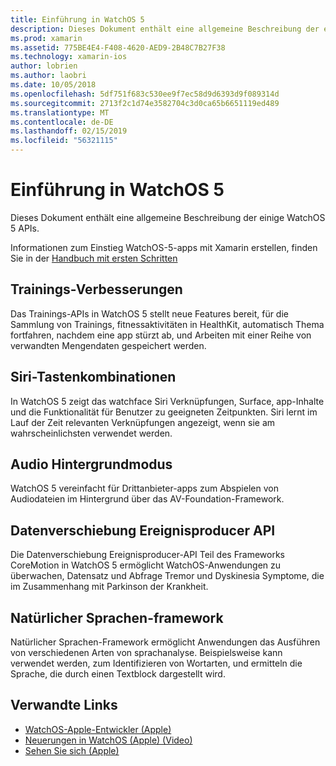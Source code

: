 ```yaml
---
title: Einführung in WatchOS 5
description: Dieses Dokument enthält eine allgemeine Beschreibung der einige WatchOS-5-APIs für Xamarin.
ms.prod: xamarin
ms.assetid: 775BE4E4-F408-4620-AED9-2B48C7B27F38
ms.technology: xamarin-ios
author: lobrien
ms.author: laobri
ms.date: 10/05/2018
ms.openlocfilehash: 5df751f683c530ee9f7ec58d9d6393d9f089314d
ms.sourcegitcommit: 2713f2c1d74e3582704c3d0ca65b6651119ed489
ms.translationtype: MT
ms.contentlocale: de-DE
ms.lasthandoff: 02/15/2019
ms.locfileid: "56321115"
---
```

# <a name="introduction-to-watchos-5"></a>Einführung in WatchOS 5

Dieses Dokument enthält eine allgemeine Beschreibung der einige WatchOS 5 APIs.

Informationen zum Einstieg WatchOS-5-apps mit Xamarin erstellen, finden Sie in der [Handbuch mit ersten Schritten](~/ios/platform/introduction-to-ios12/get-started.md)

## <a name="workout-improvements"></a>Trainings-Verbesserungen

Das Trainings-APIs in WatchOS 5 stellt neue Features bereit, für die Sammlung von Trainings, fitnessaktivitäten in HealthKit, automatisch Thema fortfahren, nachdem eine app stürzt ab, und Arbeiten mit einer Reihe von verwandten Mengendaten gespeichert werden.

## <a name="siri-shortcuts"></a>Siri-Tastenkombinationen

In WatchOS 5 zeigt das watchface Siri Verknüpfungen, Surface, app-Inhalte und die Funktionalität für Benutzer zu geeigneten Zeitpunkten. Siri lernt im Lauf der Zeit relevanten Verknüpfungen angezeigt, wenn sie am wahrscheinlichsten verwendet werden.

## <a name="background-audio-mode"></a>Audio Hintergrundmodus

WatchOS 5 vereinfacht für Drittanbieter-apps zum Abspielen von Audiodateien im Hintergrund über das AV-Foundation-Framework.

## <a name="movement-disorder-api"></a>Datenverschiebung Ereignisproducer API

Die Datenverschiebung Ereignisproducer-API Teil des Frameworks CoreMotion in WatchOS 5 ermöglicht WatchOS-Anwendungen zu überwachen, Datensatz und Abfrage Tremor und Dyskinesia Symptome, die im Zusammenhang mit Parkinson der Krankheit.

## <a name="natural-language-framework"></a>Natürlicher Sprachen-framework

Natürlicher Sprachen-Framework ermöglicht Anwendungen das Ausführen von verschiedenen Arten von sprachanalyse. Beispielsweise kann verwendet werden, zum Identifizieren von Wortarten, und ermitteln die Sprache, die durch einen Textblock dargestellt wird.

## <a name="related-links"></a>Verwandte Links

- [WatchOS-Apple-Entwickler (Apple)](https://developer.apple.com/watchOS/)
- [Neuerungen in WatchOS (Apple) (Video)](https://developer.apple.com/videos/play/wwdc2018/206/)
- [Sehen Sie sich (Apple)](https://www.apple.com/watch/)
